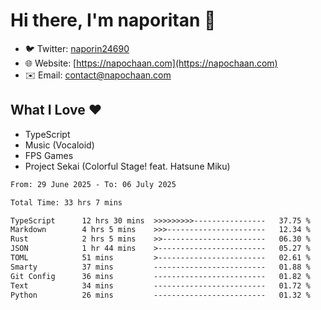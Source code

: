 # Hi there, I'm naporitan 👋

- 🐦 Twitter: [naporin24690](https://twitter.com/naporin24690)
- 🌐 Website: [https://napochaan.com](https://napochaan.com)
- ✉️ Email: [contact@napochaan.com](mailto:contact@napochaan.com)

## What I Love ❤️
- TypeScript
- Music (Vocaloid)
- FPS Games
- Project Sekai (Colorful Stage! feat. Hatsune Miku)

<!--START_SECTION:waka-->

```txt
From: 29 June 2025 - To: 06 July 2025

Total Time: 33 hrs 7 mins

TypeScript      12 hrs 30 mins  >>>>>>>>>----------------   37.75 %
Markdown        4 hrs 5 mins    >>>----------------------   12.34 %
Rust            2 hrs 5 mins    >>-----------------------   06.30 %
JSON            1 hr 44 mins    >------------------------   05.27 %
TOML            51 mins         >------------------------   02.61 %
Smarty          37 mins         -------------------------   01.88 %
Git Config      36 mins         -------------------------   01.82 %
Text            34 mins         -------------------------   01.72 %
Python          26 mins         -------------------------   01.32 %
```

<!--END_SECTION:waka-->

